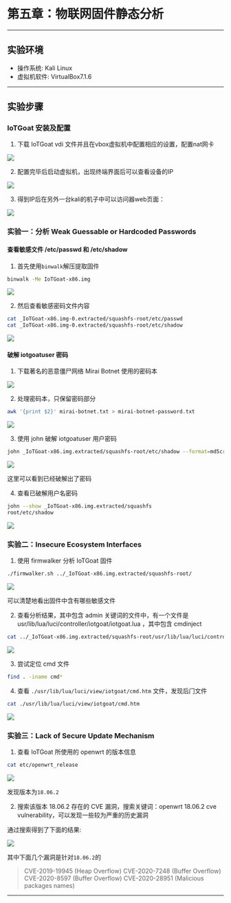 # 第五章：物联⽹固件静态分析
---

## 实验环境

- 操作系统: Kali Linux
- 虚拟机软件: VirtualBox7.1.6

---

## 实验步骤

### IoTGoat 安装及配置

1. 下载 IoTGoat vdi 文件并且在vbox虚拟机中配置相应的设置，配置nat网卡

![](./img/vbox网络配置.png)

2. 配置完毕后启动虚拟机，出现终端界面后可以查看设备的IP

![](./img/查看ip.png)

3. 得到IP后在另外一台kali的机子中可以访问器web页面：

![](./img/kali中跳转成功.png)


### 实验⼀：分析 Weak Guessable or Hardcoded Passwords

#### 查看敏感⽂件 /etc/passwd 和 /etc/shadow

1. 首先使用`binwalk`解压提取固件

```sh
binwalk -Me IoTGoat-x86.img
```

![](./img/解压提取固件.png)

2. 然后查看敏感密码文件内容

```sh
cat _IoTGoat-x86.img-0.extracted/squashfs-root/etc/passwd
cat _IoTGoat-x86.img-0.extracted/squashfs-root/etc/shadow
```

![](./img/查看密码敏感文件.png)

#### 破解 iotgoatuser 密码


1. 下载著名的恶意僵⼫⽹络 Mirai Botnet 使⽤的密码本

![](./img/获取密码本.png)

2. 处理密码本，只保留密码部分
```sh
awk '{print $2}' mirai-botnet.txt > mirai-botnet-password.txt
```

![](./img/处理密码本.pn)

3. 使⽤ john 破解 iotgoatuser ⽤户密码
```sh
john _IoTGoat-x86.img.extracted/squashfs-root/etc/shadow --format=md5crypt --wordlist=mirai-botnet-password.txt
```

![](./img/密码破解.png)

这里可以看到已经破解出了密码

4. 查看已破解⽤户名密码
```sh
john --show _IoTGoat-x86.img.extracted/squashfs
root/etc/shadow 
```

![](./img/查看破解的结果.png)

### 实验⼆：Insecure Ecosystem Interfaces

1. 使⽤ firmwalker 分析 IoTGoat 固件

```sh
./firmwalker.sh ../_IoTGoat-x86.img.extracted/squashfs-root/
```

![](./img/firmwalker扫描.png)

可以清楚地看出固件中含有哪些敏感文件

2. 查看分析结果，其中包含 admin 关键词的⽂件中，有⼀个⽂件是 usr/lib/lua/luci/controller/iotgoat/iotgoat.lua ，其中包含 cmdinject


```sh
cat ../_IoTGoat-x86.img.extracted/squashfs-root/usr/lib/lua/luci/controller/iotgoat/iotgoat.lua
```

![](./img/查看lua.png)


3. 尝试定位 cmd ⽂件
```sh
find . -iname cmd*  
```

4. 查看 `./usr/lib/lua/luci/view/iotgoat/cmd.htm` ⽂件，发现后⻔⽂件

```sh
cat ./usr/lib/lua/luci/view/iotgoat/cmd.htm
```

![](./img/找到cmd文件并查看.png)


### 实验三：Lack of Secure Update Mechanism


1. 查看 IoTGoat 所使⽤的 openwrt 的版本信息

```sh
cat etc/openwrt_release
```

![](./img/查看版本.png)

发现版本为`18.06.2`

2. 搜索该版本 18.06.2 存在的 CVE 漏洞，搜索关键词：openwrt 18.06.2 cve vulnerability，可以发现⼀些较为严重的历史漏洞

通过搜索得到了下面的结果:

![](./img/漏洞cve搜索.png)

其中下面几个漏洞是针对`18.06.2`的

>CVE-2019-19945 (Heap Overflow)
CVE-2020-7248 (Buffer Overflow)
CVE-2020-8597 (Buffer Overflow)
CVE-2020-28951 (Malicious packages names)

---


